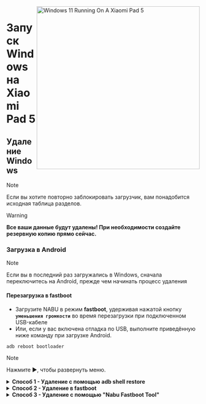<img align="right" src="https://raw.githubusercontent.com/erdilS/Port-Windows-11-Xiaomi-Pad-5/main/nabu.png" width="425" alt="Windows 11 Running On A Xiaomi Pad 5">

# Запуск Windows на Xiaomi Pad 5

## Удаление Windows
> [!NOTE]
> Если вы хотите повторно заблокировать загрузчик, вам понадобится исходная таблица разделов.

> [!WARNING]
> **Все ваши данные будут удалены! При необходимости создайте резервную копию прямо сейчас.**

### Загрузка в Android
> [!NOTE]
> Если вы в последний раз загружались в Windows, сначала переключитесь на Android, прежде чем начинать процесс удаления

#### Перезагрузка в fastboot
- Загрузите NABU в режим **fastboot**, удерживая нажатой кнопку **`уменьшения громкости`** во время перезагрузки при подключенном USB-кабеле
- Или, если у вас включена отладка по USB, выполните приведённую ниже команду при загрузке Android.
```cmd
adb reboot bootloader
```

> [!NOTE]
>
> Нажмите ▶️, чтобы развернуть меню.

<details>
  <summary><strong>Способ 1 - Удаление с помощью adb shell restore</strong></summary>

### Предварительные условия
- [```SDK platform tools```](https://developer.android.com/studio/releases/platform-tools)

- [```Моддифицированый образ recovery```](https://github.com/erdilS/Port-Windows-11-Xiaomi-Pad-5/releases/download/1.0/recovery.img) 

#### Загрузка в моддифицированый recovery
> Замените ```путь\к\recovery.img``` на физический путь к recovery.img
```cmd
fastboot boot путь\к\recovery.img
```

### Восстановите таблицу разделов
> [!WARNING]
> Это приведет к удалению файлов Android. При необходимости сначала создайте резервную копию.

```cmd
adb shell restore
```

#### Перезагрузка в Android
```cmd
adb reboot 
```

## Готово!

</details>

<details>
  <summary><strong>Способ 2 - Удаление в fastboot</strong></summary>

### Предварительные условия
- [```SDK platform tools```](https://developer.android.com/studio/releases/platform-tools)

- [```gpt_both0.bin```](https://github.com/erdilS/Port-Windows-11-Xiaomi-Pad-5/releases/download/1.0/gpt_both0.bin) 

### Восстановление таблицы разделов   
> Замените ```путь\к\gpt_both0.bin``` на физический путь к gpt_both0.bin
```cmd
fastboot flash partition:0 путь\к\gpt_both0.bin
```

#### Удаление пользовательских данных
> Чтобы избежать сбоя при загрузке и восстановить размер FS
```cmd
fastboot -w
```

#### Перезагрузка в Android
```cmd
fastboot reboot
```

## Готово!

</details>

<details>
  <summary><strong>Способ 3 - Удаление с помощью "Nabu Fastboot Tool"</strong></summary>

### Предварительные условия
 **`Кабель`**` для подключения вашего `**`Xiaomi Pad 5`**` к `**`другому устройству`**`

 **`Любое другое устройство (Android, Windows, Mac или Linux)`**

### Подключитесь к Fastboot Tool на веб-сайте
- Откройте **[Nabu Fastboot Tool](https://arkt-7.github.io/nabu/)** в браузере любого устройства.
- Нажмите на кнопку **"Connect device Fastboot"**.
- Выберите **`Android`** из появившегося списка и нажмите **`Разрешить`**.

### Форматирование и создание разделов
- Прокрутите вниз до раздела **`Format/wipe make Partition Stock`**.
- В поле ввода введите **`FORMAT`**.
- Наконец, нажмите кнопку **`Format/Wipe`** и нажмите **`ОК`** при появлении всплывающего окна с предупреждением.
- После завершения форматирования появится всплывающее окно с сообщением об успешном завершении. Нажмите **`ОК`** для закрытия всплывающего окна.
- Прокрутите вверх и нажмите кнопку **`Reboot Device`** для перезагрузки устройства.

> [!NOTE]
> Если ваше устройство **перезагрузилось в режиме recovery** после удаления Windows, выполните следующие действия:
> 1. Выберите **Wipe Data/Factory reset**
> 2. **Wipe All Data**
> 3. После успешной очистки данных нажмите **Back To Main Menu**
> 4. Нажмите **Reboot**
> 5. Перезагрузитесь в систему

## Готово!

</details>
